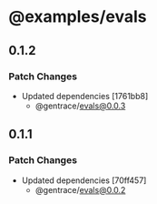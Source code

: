 # @examples/evals

## 0.1.2

### Patch Changes

- Updated dependencies [1761bb8]
  - @gentrace/evals@0.0.3

## 0.1.1

### Patch Changes

- Updated dependencies [70ff457]
  - @gentrace/evals@0.0.2
